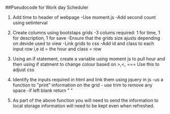 ##Pseudocode for Work day Scheduler

1. Add time to header of webpage
    -Use moment.js
    -Add second count using setinterval

2. Create columns using bootstaps grids 
    -3 colums required: 1 for time, 1 for description, 1 for save 
    -Ensure that the grids size ajusts depending on devide used to view
    -Link grids to css
    -Add id and class to each input row i,e id = the hour and class = row

3. Using an if statement, create a variable using moment js to pull hour and then using if statment to change colour based on >,<, ===
    Use this to adjust css

4. Identify the inputs required in html and link them using jquery in js
    -us a function to "print" information on the grid - use trim to remove any space
    -if left blank return " "

5. As part of the above function you will need to send the information to local storage
    information will need to be kept even when refreshed.





